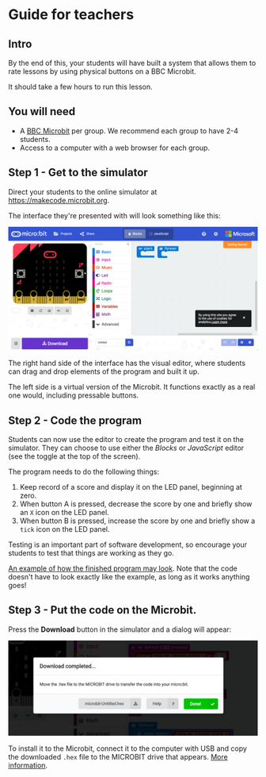# Guide for teachers

## Intro

By the end of this, your students will have built a system that allows them
to rate lessons by using physical buttons on a BBC Microbit.

It should take a few hours to run this lesson.

## You will need

* A [BBC Microbit](http://microbit.org/) per group. We recommend each group to have 2-4
students.
* Access to a computer with a web browser for each group.

## Step 1 - Get to the simulator

Direct your students to the online simulator at https://makecode.microbit.org.

The interface they're presented with will look something like this:

![](assets/0.png)

The right hand side of the interface has the visual editor, where students can drag and drop elements of the program and built it up.

The left side is a virtual version of the Microbit. It functions exactly as a real one would, including pressable buttons.

## Step 2 - Code the program

Students can now use the editor to create the program and test it on the simulator. They can choose to use either the _Blocks_ or _JavaScript_ editor (see the toggle at the top of the screen).

The program needs to do the following things:

1. Keep record of a score and display it on the LED panel, beginning at zero.
1. When button A is pressed, decrease the score by one and briefly show an `X` icon on the LED panel.
1. When button B is pressed, increase the score by one and briefly show a `tick` icon on the LED panel.

Testing is an important part of software development, so encourage your students to test that things are working as they go.

[An example of how the finished program may look](https://makecode.microbit.org/_Tq9YXJPPjEuz). Note that the code doesn't have to look exactly like the example, as long as it works anything goes!

## Step 3 - Put the code on the Microbit.

Press the **Download** button in the simulator and a dialog will appear:

![](assets/1.png)

To install it to the Microbit, connect it to the computer with USB and copy the downloaded `.hex` file to the MICROBIT drive that appears. [More information](https://makecode.microbit.org/device/usb).
